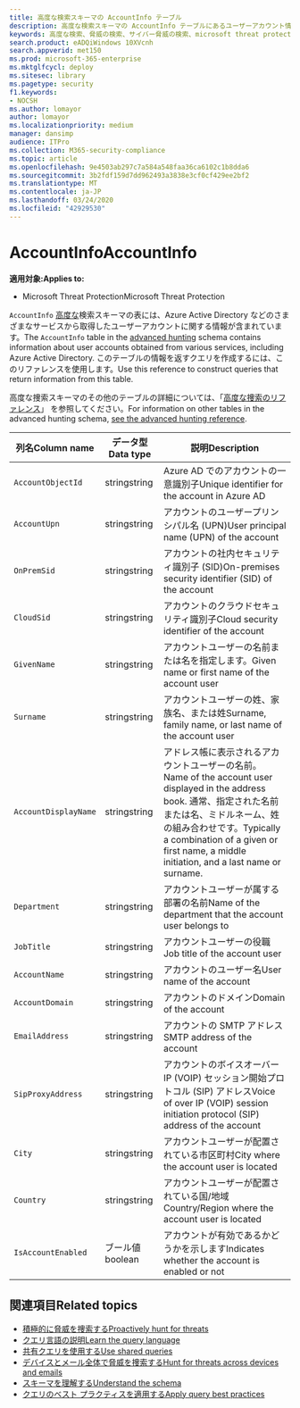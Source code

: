 ```yaml
---
title: 高度な検索スキーマの AccountInfo テーブル
description: 高度な検索スキーマの AccountInfo テーブルにあるユーザーアカウント情報について説明します。
keywords: 高度な検索、脅威の検索、サイバー脅威の検索、microsoft threat protection、microsoft 365、mtp、m365、search、query、テレメトリ、スキーマ参照、kusto、table、column、data type、description、AlertInfo、alert、entities、エビデンス、file、IP address、デバイス、コンピューター、ユーザー、アカウント
search.product: eADQiWindows 10XVcnh
search.appverid: met150
ms.prod: microsoft-365-enterprise
ms.mktglfcycl: deploy
ms.sitesec: library
ms.pagetype: security
f1.keywords:
- NOCSH
ms.author: lomayor
author: lomayor
ms.localizationpriority: medium
manager: dansimp
audience: ITPro
ms.collection: M365-security-compliance
ms.topic: article
ms.openlocfilehash: 9e4503ab297c7a584a548faa36ca6102c1b8dda6
ms.sourcegitcommit: 3b2fdf159d7dd962493a3838e3cf0cf429ee2bf2
ms.translationtype: MT
ms.contentlocale: ja-JP
ms.lasthandoff: 03/24/2020
ms.locfileid: "42929530"
---
```

# <a name="accountinfo"></a><span data-ttu-id="c8f25-104">AccountInfo</span><span class="sxs-lookup"><span data-stu-id="c8f25-104">AccountInfo</span></span>

<span data-ttu-id="c8f25-105">**適用対象:**</span><span class="sxs-lookup"><span data-stu-id="c8f25-105">**Applies to:**</span></span>
- <span data-ttu-id="c8f25-106">Microsoft Threat Protection</span><span class="sxs-lookup"><span data-stu-id="c8f25-106">Microsoft Threat Protection</span></span>

<span data-ttu-id="c8f25-107">`AccountInfo` [高度な](advanced-hunting-overview.md)検索スキーマの表には、Azure Active Directory などのさまざまなサービスから取得したユーザーアカウントに関する情報が含まれています。</span><span class="sxs-lookup"><span data-stu-id="c8f25-107">The `AccountInfo` table in the [advanced hunting](advanced-hunting-overview.md) schema contains information about user accounts obtained from various services, including Azure Active Directory.</span></span> <span data-ttu-id="c8f25-108">このテーブルの情報を返すクエリを作成するには、このリファレンスを使用します。</span><span class="sxs-lookup"><span data-stu-id="c8f25-108">Use this reference to construct queries that return information from this table.</span></span>

<span data-ttu-id="c8f25-109">高度な捜索スキーマのその他のテーブルの詳細については、「[高度な捜索のリファレンス](advanced-hunting-schema-tables.md)」 を参照してください。</span><span class="sxs-lookup"><span data-stu-id="c8f25-109">For information on other tables in the advanced hunting schema, [see the advanced hunting reference](advanced-hunting-schema-tables.md).</span></span>

| <span data-ttu-id="c8f25-110">列名</span><span class="sxs-lookup"><span data-stu-id="c8f25-110">Column name</span></span> | <span data-ttu-id="c8f25-111">データ型</span><span class="sxs-lookup"><span data-stu-id="c8f25-111">Data type</span></span> | <span data-ttu-id="c8f25-112">説明</span><span class="sxs-lookup"><span data-stu-id="c8f25-112">Description</span></span> |
|-------------|-----------|-------------|
| `AccountObjectId` | <span data-ttu-id="c8f25-113">string</span><span class="sxs-lookup"><span data-stu-id="c8f25-113">string</span></span> | <span data-ttu-id="c8f25-114">Azure AD でのアカウントの一意識別子</span><span class="sxs-lookup"><span data-stu-id="c8f25-114">Unique identifier for the account in Azure AD</span></span> |
| `AccountUpn` | <span data-ttu-id="c8f25-115">string</span><span class="sxs-lookup"><span data-stu-id="c8f25-115">string</span></span> | <span data-ttu-id="c8f25-116">アカウントのユーザープリンシパル名 (UPN)</span><span class="sxs-lookup"><span data-stu-id="c8f25-116">User principal name (UPN) of the account</span></span> |
| `OnPremSid` | <span data-ttu-id="c8f25-117">string</span><span class="sxs-lookup"><span data-stu-id="c8f25-117">string</span></span> | <span data-ttu-id="c8f25-118">アカウントの社内セキュリティ識別子 (SID)</span><span class="sxs-lookup"><span data-stu-id="c8f25-118">On-premises security identifier (SID) of the account</span></span> |
| `CloudSid` | <span data-ttu-id="c8f25-119">string</span><span class="sxs-lookup"><span data-stu-id="c8f25-119">string</span></span> | <span data-ttu-id="c8f25-120">アカウントのクラウドセキュリティ識別子</span><span class="sxs-lookup"><span data-stu-id="c8f25-120">Cloud security identifier of the account</span></span> |
| `GivenName` | <span data-ttu-id="c8f25-121">string</span><span class="sxs-lookup"><span data-stu-id="c8f25-121">string</span></span> | <span data-ttu-id="c8f25-122">アカウントユーザーの名前または名を指定します。</span><span class="sxs-lookup"><span data-stu-id="c8f25-122">Given name or first name of the account user</span></span> |
| `Surname` | <span data-ttu-id="c8f25-123">string</span><span class="sxs-lookup"><span data-stu-id="c8f25-123">string</span></span> | <span data-ttu-id="c8f25-124">アカウントユーザーの姓、家族名、または姓</span><span class="sxs-lookup"><span data-stu-id="c8f25-124">Surname, family name, or last name of the account user</span></span> |
| `AccountDisplayName` | <span data-ttu-id="c8f25-125">string</span><span class="sxs-lookup"><span data-stu-id="c8f25-125">string</span></span> | <span data-ttu-id="c8f25-126">アドレス帳に表示されるアカウントユーザーの名前。</span><span class="sxs-lookup"><span data-stu-id="c8f25-126">Name of the account user displayed in the address book.</span></span> <span data-ttu-id="c8f25-127">通常、指定された名前または名、ミドルネーム、姓の組み合わせです。</span><span class="sxs-lookup"><span data-stu-id="c8f25-127">Typically a combination of a given or first name, a middle initiation, and a last name or surname.</span></span> |
| `Department` | <span data-ttu-id="c8f25-128">string</span><span class="sxs-lookup"><span data-stu-id="c8f25-128">string</span></span> | <span data-ttu-id="c8f25-129">アカウントユーザーが属する部署の名前</span><span class="sxs-lookup"><span data-stu-id="c8f25-129">Name of the department that the account user belongs to</span></span> |
| `JobTitle` | <span data-ttu-id="c8f25-130">string</span><span class="sxs-lookup"><span data-stu-id="c8f25-130">string</span></span> | <span data-ttu-id="c8f25-131">アカウントユーザーの役職</span><span class="sxs-lookup"><span data-stu-id="c8f25-131">Job title of the account user</span></span> |
| `AccountName` | <span data-ttu-id="c8f25-132">string</span><span class="sxs-lookup"><span data-stu-id="c8f25-132">string</span></span> | <span data-ttu-id="c8f25-133">アカウントのユーザー名</span><span class="sxs-lookup"><span data-stu-id="c8f25-133">User name of the account</span></span> |
| `AccountDomain` | <span data-ttu-id="c8f25-134">string</span><span class="sxs-lookup"><span data-stu-id="c8f25-134">string</span></span> | <span data-ttu-id="c8f25-135">アカウントのドメイン</span><span class="sxs-lookup"><span data-stu-id="c8f25-135">Domain of the account</span></span> |
| `EmailAddress` | <span data-ttu-id="c8f25-136">string</span><span class="sxs-lookup"><span data-stu-id="c8f25-136">string</span></span> | <span data-ttu-id="c8f25-137">アカウントの SMTP アドレス</span><span class="sxs-lookup"><span data-stu-id="c8f25-137">SMTP address of the account</span></span> |
| `SipProxyAddress` | <span data-ttu-id="c8f25-138">string</span><span class="sxs-lookup"><span data-stu-id="c8f25-138">string</span></span> | <span data-ttu-id="c8f25-139">アカウントのボイスオーバー IP (VOIP) セッション開始プロトコル (SIP) アドレス</span><span class="sxs-lookup"><span data-stu-id="c8f25-139">Voice of over IP (VOIP) session initiation protocol (SIP) address of the account</span></span> |
| `City` | <span data-ttu-id="c8f25-140">string</span><span class="sxs-lookup"><span data-stu-id="c8f25-140">string</span></span> | <span data-ttu-id="c8f25-141">アカウントユーザーが配置されている市区町村</span><span class="sxs-lookup"><span data-stu-id="c8f25-141">City where the account user is located</span></span> |
| `Country` | <span data-ttu-id="c8f25-142">string</span><span class="sxs-lookup"><span data-stu-id="c8f25-142">string</span></span> | <span data-ttu-id="c8f25-143">アカウントユーザーが配置されている国/地域</span><span class="sxs-lookup"><span data-stu-id="c8f25-143">Country/Region where the account user is located</span></span> |
| `IsAccountEnabled` | <span data-ttu-id="c8f25-144">ブール値</span><span class="sxs-lookup"><span data-stu-id="c8f25-144">boolean</span></span> | <span data-ttu-id="c8f25-145">アカウントが有効であるかどうかを示します</span><span class="sxs-lookup"><span data-stu-id="c8f25-145">Indicates whether the account is enabled or not</span></span> |

## <a name="related-topics"></a><span data-ttu-id="c8f25-146">関連項目</span><span class="sxs-lookup"><span data-stu-id="c8f25-146">Related topics</span></span>
- [<span data-ttu-id="c8f25-147">積極的に脅威を捜索する</span><span class="sxs-lookup"><span data-stu-id="c8f25-147">Proactively hunt for threats</span></span>](advanced-hunting-overview.md)
- [<span data-ttu-id="c8f25-148">クエリ言語の説明</span><span class="sxs-lookup"><span data-stu-id="c8f25-148">Learn the query language</span></span>](advanced-hunting-query-language.md)
- [<span data-ttu-id="c8f25-149">共有クエリを使用する</span><span class="sxs-lookup"><span data-stu-id="c8f25-149">Use shared queries</span></span>](advanced-hunting-shared-queries.md)
- [<span data-ttu-id="c8f25-150">デバイスとメール全体で脅威を捜索する</span><span class="sxs-lookup"><span data-stu-id="c8f25-150">Hunt for threats across devices and emails</span></span>](advanced-hunting-query-emails-devices.md)
- [<span data-ttu-id="c8f25-151">スキーマを理解する</span><span class="sxs-lookup"><span data-stu-id="c8f25-151">Understand the schema</span></span>](advanced-hunting-schema-tables.md)
- [<span data-ttu-id="c8f25-152">クエリのベスト プラクティスを適用する</span><span class="sxs-lookup"><span data-stu-id="c8f25-152">Apply query best practices</span></span>](advanced-hunting-best-practices.md)
